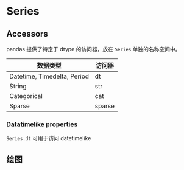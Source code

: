 # Series

## Accessors

pandas 提供了特定于 dtype 的访问器，放在 `Series` 单独的名称空间中。

|数据类型|访问器|
|---|---|
|Datetime, Timedelta, Period|dt|
|String|str|
|Categorical|cat|
|Sparse|sparse|

### Datatimelike properties

`Series.dt` 可用于访问 datetimelike 

## 绘图

